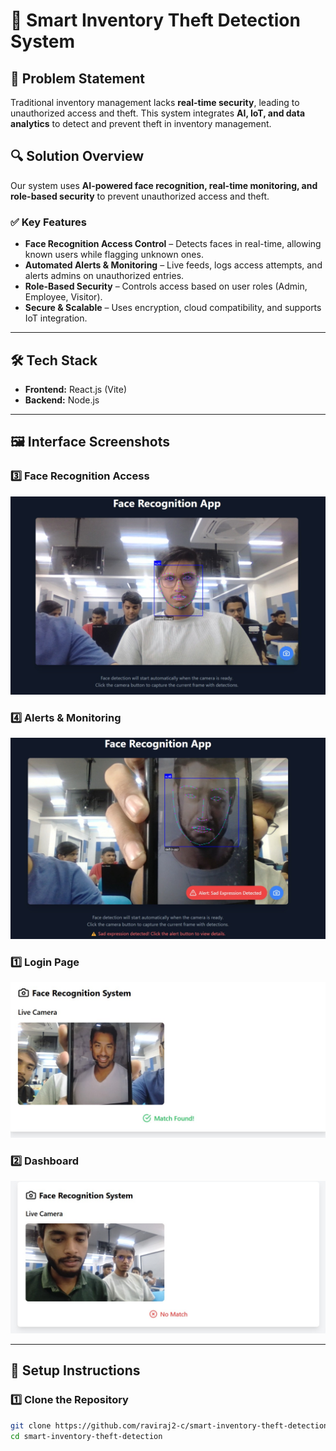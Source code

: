 # 🚀 Smart Inventory Theft Detection System

## 📌 Problem Statement  
Traditional inventory management lacks **real-time security**, leading to unauthorized access and theft. This system integrates **AI, IoT, and data analytics** to detect and prevent theft in inventory management.

## 🔍 Solution Overview  
Our system uses **AI-powered face recognition, real-time monitoring, and role-based security** to prevent unauthorized access and theft.  

### ✅ Key Features  
- **Face Recognition Access Control** – Detects faces in real-time, allowing known users while flagging unknown ones.  
- **Automated Alerts & Monitoring** – Live feeds, logs access attempts, and alerts admins on unauthorized entries.  
- **Role-Based Security** – Controls access based on user roles (Admin, Employee, Visitor).  
- **Secure & Scalable** – Uses encryption, cloud compatibility, and supports IoT integration.  

---

## 🛠️ Tech Stack  
- **Frontend:** React.js (Vite)  
- **Backend:** Node.js 

---

## 🖼️ Interface Screenshots  

### **3️⃣ Face Recognition Access**  
![Face Recognition](./image/image3.jpg) 

### **4️⃣ Alerts & Monitoring**  
![Alerts](./image/image4.jpg)  

### **1️⃣ Login Page**  
![Login Page](./image/image1.jpg)  

### **2️⃣ Dashboard**  
![Dashboard](./image/image2.jpg)  





---

## 🔧 Setup Instructions  
### **1️⃣ Clone the Repository**  
```sh
git clone https://github.com/raviraj2-c/smart-inventory-theft-detection.git 
cd smart-inventory-theft-detection

